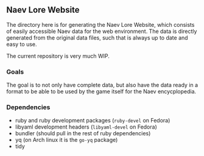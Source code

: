 ## Naev Lore Website

The directory here is for generating the Naev Lore Website, which consists of easily accessible Naev data for the web environment.
The data is directly generated from the original data files, such that is always up to date and easy to use.

The current repository is very much WIP.

### Goals

The goal is to not only have complete data, but also have the data ready in a format to be able to be used by the game itself for the Naev encycplopedia.

### Dependencies

* ruby and ruby development packages (`ruby-devel` on Fedora)
* libyaml development headers (`libyaml-devel` on Fedora)
* bundler (should pull in the rest of ruby dependencies)
* yq (on Arch linux it is the `go-yq` package)
* tidy
